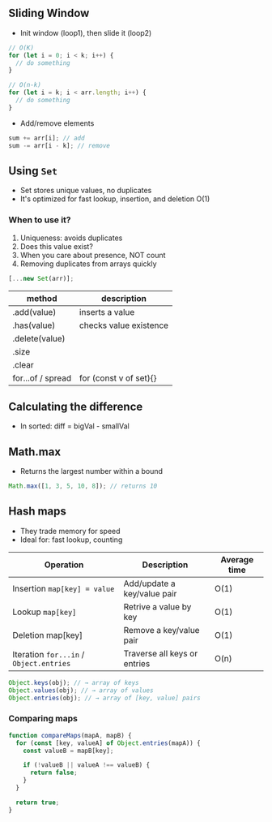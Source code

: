 ## Sliding Window

- Init window (loop1), then slide it (loop2)

```js
// O(K)
for (let i = 0; i < k; i++) {
  // do something
}

// O(n-k)
for (let i = k; i < arr.length; i++) {
  // do something
}
```

- Add/remove elements

```js
sum += arr[i]; // add
sum -= arr[i - k]; // remove
```

## Using `Set`

- Set stores unique values, no duplicates
- It's optimized for fast lookup, insertion, and deletion O(1)

### When to use it?

1. Uniqueness: avoids duplicates
2. Does this value exist?
3. When you care about presence, NOT count
4. Removing duplicates from arrays quickly

```js
[...new Set(arr)];
```

| method            | description            |
| ----------------- | ---------------------- |
| .add(value)       | inserts a value        |
| .has(value)       | checks value existence |
| .delete(value)    |                        |
| .size             |                        |
| .clear            |                        |
| for...of / spread | for (const v of set){} |

## Calculating the difference

- In sorted:
  diff = bigVal - smallVal

## Math.max

- Returns the largest number within a bound

```js
Math.max([1, 3, 5, 10, 8]); // returns 10
```

## Hash maps

- They trade memory for speed
- Ideal for: fast lookup, counting

| Operation                               | Description                  | Average time |
| --------------------------------------- | ---------------------------- | ------------ |
| Insertion `map[key] = value`            | Add/update a key/value pair  | O(1)         |
| Lookup `map[key]`                       | Retrive a value by key       | O(1)         |
| Deletion map[key]                       | Remove a key/value pair      | O(1)         |
| Iteration `for...in` / `Object.entries` | Traverse all keys or entries | O(n)         |

```js
Object.keys(obj); // → array of keys
Object.values(obj); // → array of values
Object.entries(obj); // → array of [key, value] pairs
```

### Comparing maps

```js
function compareMaps(mapA, mapB) {
  for (const [key, valueA] of Object.entries(mapA)) {
    const valueB = mapB[key];

    if (!valueB || valueA !== valueB) {
      return false;
    }
  }

  return true;
}
```

